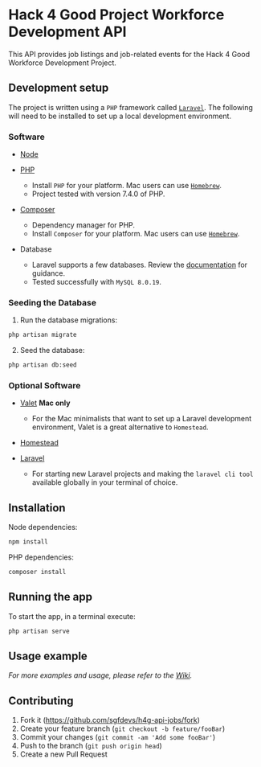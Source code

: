 # Hack 4 Good Project Workforce Development API

This API provides job listings and job-related events for the Hack 4 Good Workforce Development Project.

## Development setup

The project is written using a `PHP` framework called [`Laravel`](https://laravel.com/). The following will need to be installed to set up a local development environment.

### Software

* [Node](https://nodejs.org/en/download/)

* [PHP](https://www.php.net/downloads)
  * Install `PHP` for your platform. Mac users can use [`Homebrew`](https://formulae.brew.sh/formula/php).
  * Project tested with version 7.4.0 of PHP.

* [Composer](https://getcomposer.org/download/)
  * Dependency manager for PHP.
  * Install `Composer` for your platform. Mac users can use [`Homebrew`](https://formulae.brew.sh/formula/composer).

* Database
  * Laravel supports a few databases. Review the [documentation](https://laravel.com/docs/5.8/database) for guidance.
  * Tested successfully with `MySQL 8.0.19`.

### Seeding the Database

1. Run the database migrations:

```sh
php artisan migrate
```

2. Seed the database:

```sh
php artisan db:seed
```

### Optional Software

* [Valet](https://laravel.com/docs/6.x/valet) **Mac only**
  * For the Mac minimalists that want to set up a Laravel development environment, Valet is a great alternative to `Homestead`.

* [Homestead](https://laravel.com/docs/6.x/homestead)

* [Laravel](https://laravel.com/docs/6.x#installing-laravel)
  * For starting new Laravel projects and making the `laravel cli tool` available globally in your terminal of choice.

## Installation

Node dependencies:
```sh
npm install
```

PHP dependencies:

```sh
composer install
```

## Running the app

To start the app, in a terminal execute:

```sh
php artisan serve
```

## Usage example

_For more examples and usage, please refer to the [Wiki](https://github.com/sgfdevs/h4g-api-jobs/wiki)._



## Contributing

1. Fork it (<https://github.com/sgfdevs/h4g-api-jobs/fork>)
2. Create your feature branch (`git checkout -b feature/fooBar`)
3. Commit your changes (`git commit -am 'Add some fooBar'`)
4. Push to the branch (`git push origin head`)
5. Create a new Pull Request

